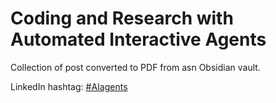 # Coding and Research with Automated Interactive Agents

Collection of post converted to PDF from asn Obsidian vault.


LinkedIn hashtag: [#AIagents](https://www.linkedin.com/search/results/all/?keywords=%23aiagents&origin=HASH_TAG_FROM_FEED&sid=jdo)





